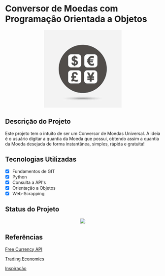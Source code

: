 ﻿# Conversor de Moedas com Programação Orientada a Objetos

<p align="center">
  <img src = './img1.png' width = '50%'>
</p>

## Descrição do Projeto

Este projeto tem o intuito de ser um Conversor de Moedas Universal. A ideia é o usuário digitar a quantia da Moeda que possui, obtendo assim a quantia da Moeda desejada de forma instantânea, simples, rápida e gratuita!

## Tecnologias Utilizadas

- [x] Fundamentos de GIT
- [x] Python
- [x] Consulta a API's
- [x] Orientação a Objetos
- [x] Web-Scrapping

## Status do Projeto

<p align="center">
<img src="http://img.shields.io/static/v1?label=STATUS&message=CONCLUIDO&color=GREEN&style=for-the-badge"/>
</p>

## Referências

[Free Currency API](https://free.currencyconverterapi.com/)

[Trading Economics](https://tradingeconomics.com/country-list/inflation-rate?continent=europe)

[Inspiração](https://www.youtube.com/watch?v=9BwJKlLu9Ug&ab_channel=IuryRosal)
